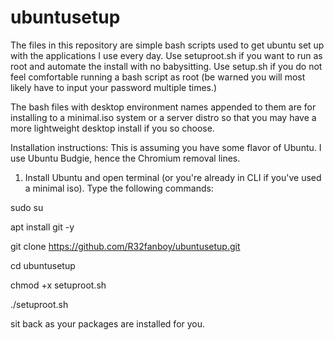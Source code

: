 # ubuntusetup
The files in this repository are simple bash scripts used to get ubuntu set up with the applications I use every day. Use setuproot.sh if you want to run as root and automate the install with no babysitting. Use setup.sh if you do not feel comfortable running a bash script as root (be warned you will most likely have to input your password multiple times.)

The bash files with desktop environment names appended to them are for installing to a minimal.iso system or a server distro so that you may have a more lightweight desktop install if you so choose.

Installation instructions:
This is assuming you have some flavor of Ubuntu. I use Ubuntu Budgie, hence the Chromium removal lines. 
1. Install Ubuntu and open terminal (or you're already in CLI if you've used a minimal iso). Type the following commands:

sudo su

apt install git -y

git clone https://github.com/R32fanboy/ubuntusetup.git

cd ubuntusetup

chmod +x setuproot.sh

./setuproot.sh

sit back as your packages are installed for you.
